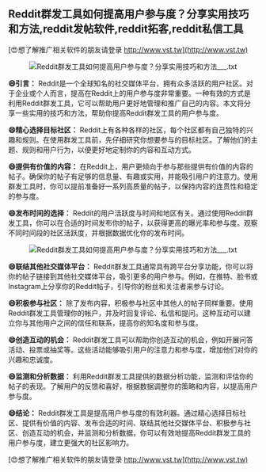 ## **Reddit群发工具如何提高用户参与度？分享实用技巧和方法,reddit发帖软件,reddit拓客,reddit私信工具**

[😍想了解推广相关软件的朋友请登录 http://www.vst.tw](http://www.vst.tw)

 <center><img src="https://vst.tw/MP4/tuiguang/png/6.png" alt="Reddit群发工具如何提高用户参与度？分享实用技巧和方法___.txt"></center>

**😄引言：**
Reddit是一个全球知名的社交媒体平台，拥有众多活跃的用户社区。对于企业或个人而言，提高在Reddit上的用户参与度非常重要。一种有效的方式是利用Reddit群发工具，它可以帮助用户更好地管理和推广自己的内容。本文将分享一些实用的技巧和方法，帮助你提高Reddit群发工具的用户参与度。

**😄精心选择目标社区：**
Reddit上有各种各样的社区，每个社区都有自己独特的兴趣和规则。在使用群发工具前，先仔细研究你想要参与的目标社区。了解他们的主题、规则和用户行为，以便更好地定制你的内容和互动方式。

**😄提供有价值的内容：**
在Reddit上，用户更倾向于参与那些提供有价值的内容的帖子。确保你的帖子有足够的信息量、有趣或实用，并能吸引用户的注意力。使用群发工具时，你可以提前准备好一系列高质量的帖子，以保持内容的连贯性和稳定的参与度。

**😄发布时间的选择：**
Reddit的用户活跃度与时间和地区有关。通过使用Reddit群发工具，你可以在合适的时间发布你的帖子，以获得更高的曝光率和参与度。观察不同时间段的社区活跃度，并根据数据优化你的发布时间。

 <center><img src="https://vst.tw/MP4/tuiguang/png/3.png" alt="Reddit群发工具如何提高用户参与度？分享实用技巧和方法___.txt"></center>

**😄联结其他社交媒体平台：**
Reddit群发工具通常具有跨平台分享功能，你可以将你的帖子链接到其他社交媒体平台，吸引更多的用户参与。例如，在推特、脸书或Instagram上分享你的Reddit帖子，引导你的粉丝和关注者来参与讨论。

**😄积极参与社区：**
除了发布内容，积极参与社区中其他人的帖子同样重要。使用Reddit群发工具管理你的帐户，并及时回复评论、私信和提问。这种互动可以建立你与其他用户之间的信任和联系，提高你的知名度和参与度。

**😄创造互动的机会：**
Reddit群发工具可以帮助你创造互动的机会，例如开展问答活动、投票或抽奖等。这些活动能够吸引用户的注意力和参与度，增加他们对你的兴趣和忠诚度。

**😄监测和分析数据：**
利用Reddit群发工具提供的数据分析功能，监测和评估你的帖子的表现。了解用户的反馈和喜好，根据数据调整你的策略和内容，以提高用户参与度。

**😄结论：**
Reddit群发工具是提高用户参与度的有效利器。通过精心选择目标社区、提供有价值的内容、发布合适的时间、联结其他社交媒体平台、积极参与社区、创造互动的机会，并监测和分析数据，你可以有效地提高Reddit群发工具的用户参与度，建立更强大的社区影响力。

[😍想了解推广相关软件的朋友请登录 http://www.vst.tw](http://www.vst.tw)



